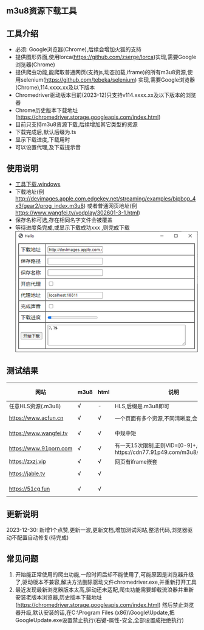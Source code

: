 ## m3u8资源下载工具

## 工具介绍

* 必须: Google浏览器(Chrome),后续会增加火狐的支持
* 提供图形界面,使用lorca(https://github.com/zserge/lorca)实现,需要Google浏览器(Chrome)
* 提供爬虫功能,能爬取普通网页(支持js,动态加载,iframe)的所有m3u8资源,使用selenium(https://github.com/tebeka/selenium)
  实现,需要Google浏览器(Chrome),114.xxxx.xx及以下版本
* Chromedriver驱动版本目前(2023-12)只支持v114.xxxx.xx及以下版本的浏览器
* Chrome历史版本下载地址(https://chromedriver.storage.googleapis.com/index.html)
* 目前只支持m3u8资源下载,后续增加其它类型的资源
* 下载完成后,默认后缀为.ts
* 显示下载进度,下载用时
* 可以设置代理,及下载提示音

## 使用说明

* [工具下载.windows](https://github.com/injoyai/downloader/releases/latest/download/downloader.exe)
* 下载地址(例 http://devimages.apple.com.edgekey.net/streaming/examples/bipbop_4x3/gear2/prog_index.m3u8)
  或者普通网页地址(例 https://www.wangfei.tv/vodplay/302601-3-1.html)
* 保存名称可选,存在相同名字文件会被覆盖
* 等待进度条完成,或显示下载成功xxx ,则完成下载
  ![](doc/downloader.png)

## 测试结果

| 网站                     | m3u8 | html | 说明                                                              | 测试地址                                                                                       | 测试时间       |
  |------------------------|------|------|-----------------------------------------------------------------|--------------------------------------------------------------------------------------------|------------|
| 任意HLS资源(.m3u8)         | √    | -    | HLS,后缀是.m3u8即可                                                  | http://devimages.apple.com.edgekey.net/streaming/examples/bipbop_4x3/gear2/prog_index.m3u8 | -          |
| https://www.acfun.cn   | √    | √    | 一个页面有多个资源,不同清晰度,会全部下载                                           |      https://www.acfun.cn/v/ac43408539                                                                                      | 2024-01-05          |
| https://www.wangfei.tv | √    | √    | 中规中矩                                                            | https://www.naifei.art/vodplay/391559-1-1.html                                             | 2024-01-05 |
| https://www.91porn.com | √    | √    | 有一天15次限制,正则VID=[0-9]+,得到https://cdn77.91p49.com/m3u8/%s/%s.m3u8 |                                                                                            | -          |
| https://zxzj.vip       | √    | √    | 网页有iframe嵌套                                                     |                                                                                            | -          |
| https://jable.tv       | √    | √    |                                                                 |                                                                                            | 2023-12-28 |
| https://51cg.fun       | √    | √    |                                                                 |                                                                                            | 2023-12-29 |

## 更新说明

2023-12-30: 新增1个点赞,更新一波,更新文档,增加测试网站,整洁代码,浏览器驱动不配置自动修复(待完成)

## 常见问题

1. 开始能正常使用的爬虫功能,一段时间后却不能使用了,可能原因是浏览器升级了,驱动版本不兼容,解决方法删除驱动文件chromedriver.exe,并重新打开工具
2. 最近发现最新浏览器版本太高,驱动还未适配,爬虫功能需要卸载流浪器并重新安装老版本浏览器,历史版本下载地址(https://chromedriver.storage.googleapis.com/index.html)
   然后禁止浏览器升级,默认安装的话,在C:\Program Files (x86)\Google\Update\,把GoogleUpdate.exe设置禁止执行(右键-属性-安全,全部设置成拒绝执行)